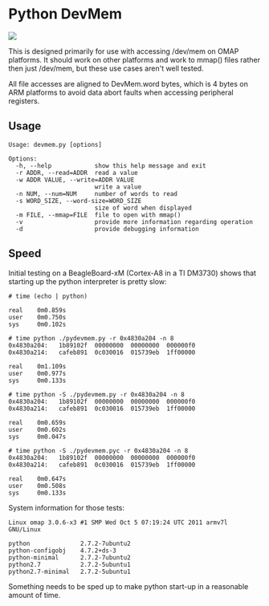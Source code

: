 Python DevMem
=============

[![](https://img.shields.io/pypi/v/devmem.svg?maxAge=3600)](https://pypi.org/project/devmem/)

This is designed primarily for use with accessing /dev/mem on OMAP platforms.
It should work on other platforms and work to mmap() files rather then just
/dev/mem, but these use cases aren't well tested.

All file accesses are aligned to DevMem.word bytes, which is 4 bytes on ARM
platforms to avoid data abort faults when accessing peripheral registers.

Usage
-----

    Usage: devmem.py [options]

    Options:
      -h, --help            show this help message and exit
      -r ADDR, --read=ADDR  read a value
      -w ADDR VALUE, --write=ADDR VALUE
    						write a value
      -n NUM, --num=NUM     number of words to read
      -s WORD_SIZE, --word-size=WORD_SIZE
    						size of word when displayed
      -m FILE, --mmap=FILE  file to open with mmap()
      -v                    provide more information regarding operation
      -d                    provide debugging information


Speed
-----

Initial testing on a BeagleBoard-xM (Cortex-A8 in a TI DM3730) shows that
starting up the python interpreter is pretty slow:

    # time (echo | python)

    real    0m0.859s
    user    0m0.750s
    sys     0m0.102s

    # time python ./pydevmem.py -r 0x4830a204 -n 8
    0x4830a204:   1b89102f  00000000  00000000  000000f0
    0x4830a214:   cafeb891  0c030016  015739eb  1ff00000

    real    0m1.109s
    user    0m0.977s
    sys     0m0.133s

    # time python -S ./pydevmem.py -r 0x4830a204 -n 8
    0x4830a204:   1b89102f  00000000  00000000  000000f0
    0x4830a214:   cafeb891  0c030016  015739eb  1ff00000

    real    0m0.659s
    user    0m0.602s
    sys     0m0.047s

    # time python -S ./pydevmem.pyc -r 0x4830a204 -n 8
    0x4830a204:   1b89102f  00000000  00000000  000000f0
    0x4830a214:   cafeb891  0c030016  015739eb  1ff00000

    real    0m0.647s
    user    0m0.508s
    sys     0m0.133s


System information for those tests:

    Linux omap 3.0.6-x3 #1 SMP Wed Oct 5 07:19:24 UTC 2011 armv7l GNU/Linux

    python              2.7.2-7ubuntu2
    python-configobj    4.7.2+ds-3
    python-minimal      2.7.2-7ubuntu2
    python2.7           2.7.2-5ubuntu1
    python2.7-minimal   2.7.2-5ubuntu1

Something needs to be sped up to make python start-up in a reasonable amount
of time.
